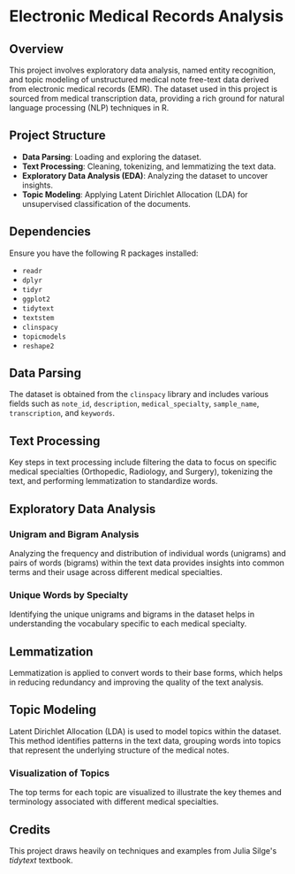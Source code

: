 # Electronic Medical Records Analysis

## Overview

This project involves exploratory data analysis, named entity recognition, and topic modeling of unstructured medical note free-text data derived from electronic medical records (EMR). The dataset used in this project is sourced from medical transcription data, providing a rich ground for natural language processing (NLP) techniques in R.

## Project Structure

- **Data Parsing**: Loading and exploring the dataset.
- **Text Processing**: Cleaning, tokenizing, and lemmatizing the text data.
- **Exploratory Data Analysis (EDA)**: Analyzing the dataset to uncover insights.
- **Topic Modeling**: Applying Latent Dirichlet Allocation (LDA) for unsupervised classification of the documents.

## Dependencies

Ensure you have the following R packages installed:

- `readr`
- `dplyr`
- `tidyr`
- `ggplot2`
- `tidytext`
- `textstem`
- `clinspacy`
- `topicmodels`
- `reshape2`

## Data Parsing

The dataset is obtained from the `clinspacy` library and includes various fields such as `note_id`, `description`, `medical_specialty`, `sample_name`, `transcription`, and `keywords`.

## Text Processing

Key steps in text processing include filtering the data to focus on specific medical specialties (Orthopedic, Radiology, and Surgery), tokenizing the text, and performing lemmatization to standardize words.

## Exploratory Data Analysis

### Unigram and Bigram Analysis

Analyzing the frequency and distribution of individual words (unigrams) and pairs of words (bigrams) within the text data provides insights into common terms and their usage across different medical specialties.

### Unique Words by Specialty

Identifying the unique unigrams and bigrams in the dataset helps in understanding the vocabulary specific to each medical specialty.

## Lemmatization

Lemmatization is applied to convert words to their base forms, which helps in reducing redundancy and improving the quality of the text analysis.

## Topic Modeling

Latent Dirichlet Allocation (LDA) is used to model topics within the dataset. This method identifies patterns in the text data, grouping words into topics that represent the underlying structure of the medical notes.

### Visualization of Topics

The top terms for each topic are visualized to illustrate the key themes and terminology associated with different medical specialties.

## Credits

This project draws heavily on techniques and examples from Julia Silge's *tidytext* textbook.
